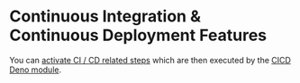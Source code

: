 # Continuous Integration & Continuous Deployment Features

You can [activate CI / CD related steps](https://github.com/michael-spengler/github-action-cicd/blob/main/.github/workflows/cicd.yml#L12) which are then executed by the [CICD Deno module](https://deno.land/x/cicd).
